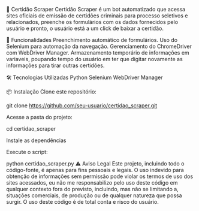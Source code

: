📜 Certidão Scraper
Certidão Scraper é um bot automatizado que acessa sites oficiais de emissão de certidões criminais para processo seletivos e relacionados, preenche os formulários com os dados fornecidos pelo usuário e pronto, o usuário está a um click de baixar a certidão.

🚀 Funcionalidades
Preenchimento automático de formulários.
Uso do Selenium para automação da navegação.
Gerenciamento do ChromeDriver com WebDriver Manager.
Armazenamento temporário de informações em variaveis, poupando tempo do usuário em ter que digitar novamente as informações para tirar outras certidões.

🛠 Tecnologias Utilizadas
Python
Selenium
WebDriver Manager

📦 Instalação
Clone este repositório:

git clone https://github.com/seu-usuario/certidao_scraper.git

Acesse a pasta do projeto:

cd certidao_scraper

Instale as dependências

Execute o script:

python certidao_scraper.py
⚠️ Aviso Legal
Este projeto, incluindo todo o código-fonte, é apenas para fins pessoais e legais. O uso indevido para obtenção de informações sem permissão pode violar os termos de uso dos sites acessados, eu não me responsabilizo pelo uso deste código em qualquer contexto fora do previsto, incluindo, mas não se limitando a, situações comerciais, de produção ou de qualquer natureza que possa surgir. O uso deste código é de total conta e risco do usuário. 
